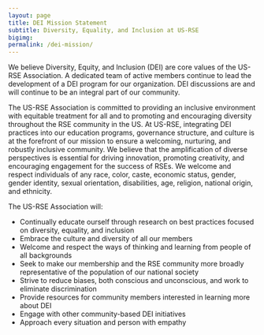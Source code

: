```yaml
---
layout: page
title: DEI Mission Statement
subtitle: Diversity, Equality, and Inclusion at US-RSE
bigimg:
permalink: /dei-mission/
---
```


We believe Diversity, Equity, and Inclusion (DEI) are core values of the
US-RSE Association. A dedicated team of active members continue to lead the
development of a DEI program for our organization. DEI discussions are and
will continue to be an integral part of our community.

The US-RSE Association is committed to providing an inclusive environment with
equitable treatment for all and to promoting and encouraging diversity
throughout the RSE community in the US. At US-RSE, integrating DEI practices
into our education programs, governance structure, and culture is at the
forefront of our mission to ensure a welcoming, nurturing, and robustly
inclusive community. We believe that the amplification of diverse perspectives
is essential for driving innovation, promoting creativity, and encouraging
engagement for the success of RSEs. We welcome and respect individuals of any
race, color, caste, economic status, gender, gender identity, sexual
orientation, disabilities, age, religion, national origin, and ethnicity.
 
The US-RSE Association will:
- Continually educate ourself through research on best practices focused on
  diversity, equality, and inclusion
- Embrace the culture and diversity of all our members
- Welcome and respect the ways of thinking and learning from people of all
  backgrounds
- Seek to make our membership and the RSE community more broadly representative
  of the population of our national society
- Strive to reduce biases, both conscious and unconscious, and work to eliminate
  discrimination
- Provide resources for community members interested in learning more about DEI
- Engage with other community-based DEI initiatives
- Approach every situation and person with empathy

